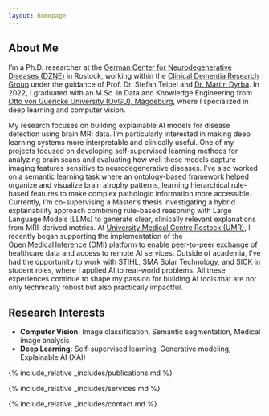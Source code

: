 ```yaml
---
layout: homepage
---
```


## About Me

I’m a Ph.D. researcher at the [German Center for Neurodegenerative Diseases (DZNE)](https://www.dzne.de/en/) in Rostock, working within the [Clinical Dementia Research Group](https://www.dzne.de/en/research/research-areas/clinical-research/research-groups/teipel/research-areasfocus/) under the guidance of Prof. Dr. Stefan Teipel and [Dr. Martin Dyrba](https://explaination.net/). In 2022, I graduated with an M.Sc. in Data and Knowledge Engineering from [Otto von Guericke University (OvGU), Magdeburg](https://www.ovgu.de/unimagdeburg/en/), where I specialized in deep learning and computer vision.

My research focuses on building explainable AI models for disease detection using brain MRI data. I’m particularly interested in making deep learning systems more interpretable and clinically useful. One of my projects focused on developing self-supervised learning methods for analyzing brain scans and evaluating how well these models capture imaging features sensitive to neurodegenerative diseases. I’ve also worked on a semantic learning task where an ontology-based framework helped organize and visualize brain atrophy patterns, learning hierarchical rule-based features to make complex pathologic information more accessible. Currently, I’m co-supervising a Master’s thesis investigating a hybrid explainability approach combining rule-based reasoning with Large Language Models (LLMs) to generate clear, clinically relevant explanations from MRI-derived metrics. At [University Medical Centre Rostock (UMR)](https://www.med.uni-rostock.de/en/), I recently began supporting the implementation of the [Open Medical Inference (OMI)](https://omi.ikim.nrw/) platform to enable peer-to-peer exchange of healthcare data and access to remote AI services. Outside of academia, I’ve had the opportunity to work with STIHL, SMA Solar Technology, and SICK in student roles, where I applied AI to real-world problems. All these experiences continue to shape my passion for building AI tools that are not only technically robust but also practically impactful.

## Research Interests

- **Computer Vision:** Image classification, Semantic segmentation, Medical image analysis
- **Deep Learning:** Self-supervised learning, Generative modeling, Explainable AI (XAI)


{% include_relative _includes/publications.md %}

{% include_relative _includes/services.md %}

{% include_relative _includes/contact.md %}

